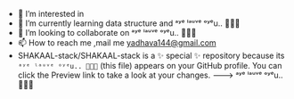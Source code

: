 
- 👀 I’m interested in 
- 🌱 I’m currently learning  data structure and ᵃʸᵉ ˡᵃᵘᵛᵉ ᵒʸᵉu.. 💐🌹😋
- 💞️ I’m looking to collaborate on ᵃʸᵉ ˡᵃᵘᵛᵉ ᵒʸᵉu.. 💐🌹😋
- 📫 How to reach me ,mail me yadhava144@gmail.com
- SHAKAAL-stack/SHAKAAL-stack is a ✨ special ✨ repository because its `ᵃʸᵉ ˡᵃᵘᵛᵉ ᵒʸᵉu.. 💐🌹😋` (this file) appears on your GitHub profile.
You can click the Preview link to take a look at your changes.
--->
ᵃʸᵉ ˡᵃᵘᵛᵉ ᵒʸᵉu.. 💐🌹😋
